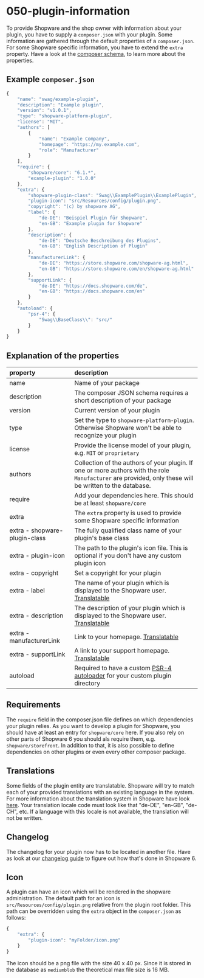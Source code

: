 # 050-plugin-information

To provide Shopware and the shop owner with information about your plugin, you have to supply a `composer.json` with your plugin. Some information are gathered through the default properties of a `composer.json`. For some Shopware specific information, you have to extend the `extra` property. Have a look at the [composer schema](https://getcomposer.org/doc/04-schema.md), to learn more about the properties.

## Example `composer.json`

```javascript
{
    "name": "swag/example-plugin",
    "description": "Example plugin",
    "version": "v1.0.1",
    "type": "shopware-platform-plugin",
    "license": "MIT",
    "authors": [
        {
            "name": "Example Company",
            "homepage": "https://my.example.com",
            "role": "Manufacturer"
        }
    ],
    "require": {
        "shopware/core": "6.1.*",
        "example-plugin": "1.0.0"
    },
    "extra": {
        "shopware-plugin-class": "Swag\\ExamplePlugin\\ExamplePlugin",
        "plugin-icon": "src/Resources/config/plugin.png",
        "copyright": "(c) by shopware AG",
        "label": {
            "de-DE": "Beispiel Plugin für Shopware",
            "en-GB": "Example plugin for Shopware"
        },
        "description": {
            "de-DE": "Deutsche Beschreibung des Plugins",
            "en-GB": "English Description of Plugin"
        },
        "manufacturerLink": {
            "de-DE": "https://store.shopware.com/shopware-ag.html",
            "en-GB": "https://store.shopware.com/en/shopware-ag.html"
        },
        "supportLink": {
            "de-DE": "https://docs.shopware.com/de",
            "en-GB": "https://docs.shopware.com/en"
        }
    },
    "autoload": {
        "psr-4": {
            "Swag\\BaseClass\\": "src/"
        }
    }
}
```

## Explanation of the properties

| property | description |
| :--- | :--- |
| name | Name of your package |
| description | The composer JSON schema requires a short description of your package |
| version | Current version of your plugin |
| type | Set the type to `shopware-platform-plugin`. Otherwise Shopware won't be able to recognize your plugin |
| license | Provide the license model of your plugin, e.g. `MIT` or `proprietary` |
| authors | Collection of the authors of your plugin. If one or more authors with the role `Manufacturer` are provided, only these will be written to the database. |
| require | Add your dependencies here. This should be at least `shopware/core` |
| extra | The `extra` property is used to provide some Shopware specific information |
| extra - shopware-plugin-class | The fully qualified class name of your plugin's base class |
| extra - plugin-icon | The path to the plugin's icon file. This is optional if you don't have any custom plugin icon |
| extra - copyright | Set a copyright for your plugin |
| extra - label | The name of your plugin which is displayed to the Shopware user. [Translatable](050-plugin-information.md#translations) |
| extra - description | The description of your plugin which is displayed to the Shopware user. [Translatable](050-plugin-information.md#translations) |
| extra - manufacturerLink | Link to your homepage. [Translatable](050-plugin-information.md#translations) |
| extra - supportLink | A link to your support homepage. [Translatable](050-plugin-information.md#translations) |
| autoload | Required to have a custom [PSR-4 autoloader](https://getcomposer.org/doc/04-schema.md#psr-4) for your custom plugin directory |

## Requirements

The `require` field in the composer.json file defines on which dependencies your plugin relies. As you want to develop a plugin for Shopware, you should have at least an entry for `shopware/core` here. If you also rely on other parts of Shopware 6 you should als require them, e.g. `shopware/storefront`. In addition to that, it is also possible to define dependencies on other plugins or even every other composer package.

## Translations

Some fields of the plugin entity are translatable. Shopware will try to match each of your provided translations with an existing language in the system. For more information about the translation system in Shopware have look [here](../10-core/130-dal.md). Your translation locale code must look like that "de-DE", "en-GB", "de-CH", etc. If a language with this locale is not available, the translation will not be written.

## Changelog

The changelog for your plugin now has to be located in another file. Have as look at our [changelog guide](060-plugin-changelog.md) to figure out how that's done in Shopware 6.

## Icon

A plugin can have an icon which will be rendered in the shopware administration. The default path for an icon is `src/Resources/config/plugin.png` relative from the plugin root folder. This path can be overridden using the `extra` object in the `composer.json` as follows:

```javascript
{
    "extra": {
        "plugin-icon": "myFolder/icon.png"
    }
}
```

The icon should be a png file with the size 40 x 40 px. Since it is stored in the database as `mediumblob` the theoretical max file size is 16 MB.

